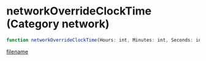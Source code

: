 # networkOverrideClockTime (Category network)

```js
function networkOverrideClockTime(Hours: int, Minutes: int, Seconds: int): void
```

[filename](networkOverrideClockTime_m.md ':include')